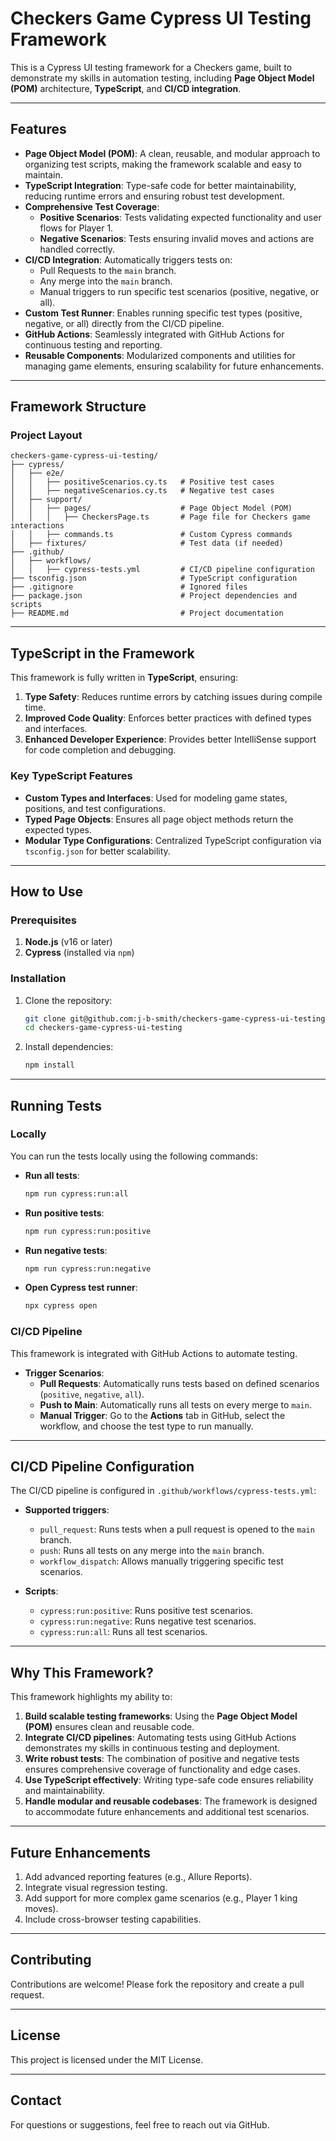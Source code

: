 
# Checkers Game Cypress UI Testing Framework

This is a Cypress UI testing framework for a Checkers game, built to demonstrate my skills in automation testing, including **Page Object Model (POM)** architecture, **TypeScript**, and **CI/CD integration**. 

---

## Features

- **Page Object Model (POM)**: A clean, reusable, and modular approach to organizing test scripts, making the framework scalable and easy to maintain.
- **TypeScript Integration**: Type-safe code for better maintainability, reducing runtime errors and ensuring robust test development.
- **Comprehensive Test Coverage**:
  - **Positive Scenarios**: Tests validating expected functionality and user flows for Player 1.
  - **Negative Scenarios**: Tests ensuring invalid moves and actions are handled correctly.
- **CI/CD Integration**: Automatically triggers tests on:
  - Pull Requests to the `main` branch.
  - Any merge into the `main` branch.
  - Manual triggers to run specific test scenarios (positive, negative, or all).
- **Custom Test Runner**: Enables running specific test types (positive, negative, or all) directly from the CI/CD pipeline.
- **GitHub Actions**: Seamlessly integrated with GitHub Actions for continuous testing and reporting.
- **Reusable Components**: Modularized components and utilities for managing game elements, ensuring scalability for future enhancements.

---

## Framework Structure

### Project Layout

```
checkers-game-cypress-ui-testing/
├── cypress/
│   ├── e2e/
│   │   ├── positiveScenarios.cy.ts   # Positive test cases
│   │   ├── negativeScenarios.cy.ts   # Negative test cases
│   ├── support/
│   │   ├── pages/                    # Page Object Model (POM)
│   │   │   ├── CheckersPage.ts       # Page file for Checkers game interactions
│   │   ├── commands.ts               # Custom Cypress commands
│   ├── fixtures/                     # Test data (if needed)
├── .github/
│   ├── workflows/
│   │   ├── cypress-tests.yml         # CI/CD pipeline configuration
├── tsconfig.json                     # TypeScript configuration
├── .gitignore                        # Ignored files
├── package.json                      # Project dependencies and scripts
├── README.md                         # Project documentation
```

---

## TypeScript in the Framework

This framework is fully written in **TypeScript**, ensuring:
1. **Type Safety**: Reduces runtime errors by catching issues during compile time.
2. **Improved Code Quality**: Enforces better practices with defined types and interfaces.
3. **Enhanced Developer Experience**: Provides better IntelliSense support for code completion and debugging.

### Key TypeScript Features
- **Custom Types and Interfaces**: Used for modeling game states, positions, and test configurations.
- **Typed Page Objects**: Ensures all page object methods return the expected types.
- **Modular Type Configurations**: Centralized TypeScript configuration via `tsconfig.json` for better scalability.

---

## How to Use

### Prerequisites

1. **Node.js** (v16 or later)
2. **Cypress** (installed via `npm`)

### Installation

1. Clone the repository:
   ```bash
   git clone git@github.com:j-b-smith/checkers-game-cypress-ui-testing.git
   cd checkers-game-cypress-ui-testing
   ```

2. Install dependencies:
   ```bash
   npm install
   ```

---

## Running Tests

### Locally
You can run the tests locally using the following commands:

- **Run all tests**:
  ```bash
  npm run cypress:run:all
  ```

- **Run positive tests**:
  ```bash
  npm run cypress:run:positive
  ```

- **Run negative tests**:
  ```bash
  npm run cypress:run:negative
  ```

- **Open Cypress test runner**:
  ```bash
  npx cypress open
  ```

### CI/CD Pipeline

This framework is integrated with GitHub Actions to automate testing.

- **Trigger Scenarios**:
  - **Pull Requests**: Automatically runs tests based on defined scenarios (`positive`, `negative`, `all`).
  - **Push to Main**: Automatically runs all tests on every merge to `main`.
  - **Manual Trigger**: Go to the **Actions** tab in GitHub, select the workflow, and choose the test type to run manually.

---

## CI/CD Pipeline Configuration

The CI/CD pipeline is configured in `.github/workflows/cypress-tests.yml`:

- **Supported triggers**:
  - `pull_request`: Runs tests when a pull request is opened to the `main` branch.
  - `push`: Runs all tests on any merge into the `main` branch.
  - `workflow_dispatch`: Allows manually triggering specific test scenarios.
  
- **Scripts**:
  - `cypress:run:positive`: Runs positive test scenarios.
  - `cypress:run:negative`: Runs negative test scenarios.
  - `cypress:run:all`: Runs all test scenarios.

---

## Why This Framework?

This framework highlights my ability to:
1. **Build scalable testing frameworks**: Using the **Page Object Model (POM)** ensures clean and reusable code.
2. **Integrate CI/CD pipelines**: Automating tests using GitHub Actions demonstrates my skills in continuous testing and deployment.
3. **Write robust tests**: The combination of positive and negative tests ensures comprehensive coverage of functionality and edge cases.
4. **Use TypeScript effectively**: Writing type-safe code ensures reliability and maintainability.
5. **Handle modular and reusable codebases**: The framework is designed to accommodate future enhancements and additional test scenarios.

---

## Future Enhancements

1. Add advanced reporting features (e.g., Allure Reports).
2. Integrate visual regression testing.
3. Add support for more complex game scenarios (e.g., Player 1 king moves).
4. Include cross-browser testing capabilities.

---

## Contributing

Contributions are welcome! Please fork the repository and create a pull request.

---

## License

This project is licensed under the MIT License.

---

## Contact

For questions or suggestions, feel free to reach out via GitHub.
